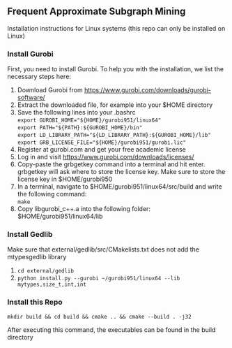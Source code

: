 ## Frequent Approximate Subgraph Mining
Installation instructions for Linux systems (this repo can only be installed on Linux)

### Install Gurobi
First, you need to install Gurobi. To help you with the installation, we list the necessary steps here:

1. Download Gurobi from https://www.gurobi.com/downloads/gurobi-software/
2. Extract the downloaded file, for example into your $HOME directory
3. Save the following lines into your .bashrc  
`export GUROBI_HOME="${HOME}/gurobi951/linux64"`  
`export PATH="${PATH}:${GUROBI_HOME}/bin"`  
`export LD_LIBRARY_PATH="${LD_LIBRARY_PATH}:${GUROBI_HOME}/lib"`  
`export GRB_LICENSE_FILE="${HOME}/gurobi951/gurobi.lic"`  
4. Register at gurobi.com and get your free academic license
5. Log in and visit https://www.gurobi.com/downloads/licenses/
6. Copy-paste the grbgetkey command into a terminal and hit enter.  
grbgetkey will ask where to store the license key. Make sure to store the license key in $HOME/gurobi950
7. In a terminal, navigate to $HOME/gurobi951/linux64/src/build and write the following command:  
`make`
8. Copy libgurobi_c++.a into the following folder: $HOME/gurobi951/linux64/lib

### Install Gedlib
Make sure that external/gedlib/src/CMakelists.txt does not add the
mtypesgedlib library
1. `cd external/gedlib`
2. `python install.py --gurobi ~/gurobi951/linux64 --lib mytypes,size_t,int,int`

### Install this Repo

`mkdir build && cd build && cmake .. && cmake --build . -j32`  

After executing this command, the executables can be found in the build directory

